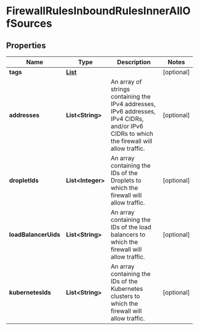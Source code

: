 

# FirewallRulesInboundRulesInnerAllOfSources


## Properties

| Name | Type | Description | Notes |
|------------ | ------------- | ------------- | -------------|
|**tags** | [**List**](List.md) |  |  [optional] |
|**addresses** | **List&lt;String&gt;** | An array of strings containing the IPv4 addresses, IPv6 addresses, IPv4 CIDRs, and/or IPv6 CIDRs to which the firewall will allow traffic. |  [optional] |
|**dropletIds** | **List&lt;Integer&gt;** | An array containing the IDs of the Droplets to which the firewall will allow traffic. |  [optional] |
|**loadBalancerUids** | **List&lt;String&gt;** | An array containing the IDs of the load balancers to which the firewall will allow traffic. |  [optional] |
|**kubernetesIds** | **List&lt;String&gt;** | An array containing the IDs of the Kubernetes clusters to which the firewall will allow traffic. |  [optional] |



